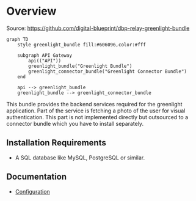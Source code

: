 # Overview

Source: https://github.com/digital-blueprint/dbp-relay-greenlight-bundle

```mermaid
graph TD
    style greenlight_bundle fill:#606096,color:#fff

    subgraph API Gateway
        api(("API"))
        greenlight_bundle("Greenlight Bundle")
        greenlight_connector_bundle("Greenlight Connector Bundle")
    end

    api --> greenlight_bundle
    greenlight_bundle --> greenlight_connector_bundle
```

This bundle provides the backend services required for the greenlight
application. Part of the service is fetching a photo of the user for visual
authentication. This part is not implemented directly but outsourced to a
connector bundle which you have to install separately.

## Installation Requirements

* A SQL database like MySQL, PostgreSQL or similar.

## Documentation

* [Configuration](./config.md)
